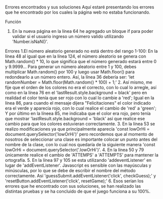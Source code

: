 Errores encontrados y sus soluciones
Aquí estaré presentando los errores que he encontrado por los cuales la página web no estaba funcionando.

Función
1. En la nueva página en la línea 64 he agregado un bloque if para poder validar si el usuario ingreso un número valido utilizando 'Number.isNaN()'.

Errores
1.El número aleatorio generado no está dentro del rango 1-100:
En la línea 48 al igual que en la línea 124, el número aleatorio se genera con Math.random() * 10, lo que significa que el número generado estará entre 0 y 9.9999... Para generar un número aleatorio entre 1 y 100, debes multiplicar Math.random() por 100 y luego usar Math.floor() para redondearlo a un número entero. Así, la línea 36 debería ser: 'let randomNumber = Math.floor(Math.random() * 100) + 1;'
2. Así mismo, me fije que el orden de los colores no era el correcto, con lo cual lo arregle, así como en la línea 76 en el 'lastResult.style.background = black' pero en realidad el color tenía que ser rojo con lo cual lo cambie a 'red'; Igual en la línea 86, para cuando el mensaje dijera "Felicitaciones" el color indicado era el verde y aparecía rojo, con lo cual realice el cambio de 'red' a 'green'; Y por último en la líneea 85, me indicaba que el color era rojo, pero tenía que mostrar 'lastResult.style.background = 'black' así que realice ese cambio para que los colores estuvieran correctamente. 
3. En la línea 53 se realizo modificaciones ya que principalmente aparecía 'const lowOrHi = document.querySelector('lowOrHi')' pero recordemos que al momento de nosotros de seleccionar una clase es importante colocar un punto antes del nombre de la clase, con lo cual nos quedaría de la siguiente manera 'const lowOrHi = document.querySelector('.lowOrHi')'.
4. En la línea 50 y 79 únicamente realice el cambio de 'ATTEMPS' a 'ATTEMPTS' para mantener la ortografía.
5. En la línea 97 y 105 se esta utilizando 'addeventListener' en lugar de 'addEventListener'. Javascript es sensible con las mayúsculas y minúsculas, por lo que se debe de escribir el nombre del método correctamente. Así 'guessSubmit.addEventListener('click', checkGuess);' y 'resetButton.addEventListener('click', resetGame);'
6. Esos serían los errores que he encontrado con sus soluciones, se han realizado las distintas pruebas y se ha concluido de que el juego funciona a su 100%. 

